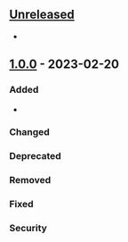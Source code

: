 ## [Unreleased]

- 

<lastchange>

## [1.0.0] - 2023-02-20

### Added

- 

### Changed

### Deprecated

### Removed

### Fixed

### Security


</lastchange>


<!-- Versions -->
[unreleased]: https://github.com/Emericdefay/APP/compare/1.1.0...HEAD
[1.1.0]: https://github.com/Emericdefay/APP/compare/1.0.0...1.1.0
[1.0.0]: https://github.com/Emericdefay/APP/releases/tag/1.0.0